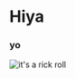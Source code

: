 # Hiya
### yo

![it's a rick roll](https://makerworld.bblmw.com/makerworld/model/US2ab61bb7d3000c/design/2024-01-30_029b2304056c.png?x-oss-process=image/resize,w_1000/format,webp)
